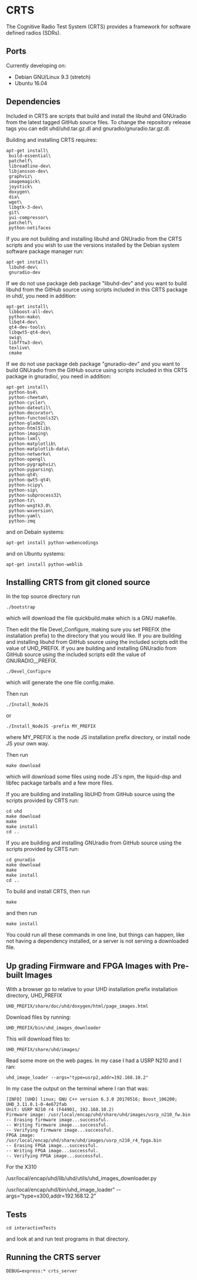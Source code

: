 # CRTS

The Cognitive Radio Test System (CRTS) provides a framework for software
defined radios (SDRs).


## Ports

Currently developing on: 
  - Debian GNU/Linux 9.3 (stretch)
  - Ubuntu 16.04

## Dependencies

Included in CRTS are scripts that build and install the libuhd and
GNUradio from the latest tagged GitHub source files.  To change the
repository release tags you can edit uhd/uhd.tar.gz.dl and
gnuradio/gnuradio.tar.gz.dl.


Building and installing CRTS requires: 

```
apt-get install\
 build-essential\
 patchelf\
 libreadline-dev\
 libjansson-dev\
 graphviz\
 imagemagick\
 joystick\
 doxygen\
 dia\
 wget\
 libgtk-3-dev\
 git\
 yui-compressor\
 patchelf\
 python-netifaces
```


If you are not building and installing libuhd and GNUradio from the CRTS
scripts and you wish to use the versions installed by the Debian system
software package manager run: 

```
apt-get install\
 libuhd-dev\
 gnuradio-dev
```

If we do not use package deb package "libuhd-dev" and you want to build
libuhd from the GitHub source using scripts included in this CRTS package
in uhd/, you need in addition:

```
apt-get install\
 libboost-all-dev\
 python-mako\
 libqt4-dev\
 qt4-dev-tools\
 libqwt5-qt4-dev\
 swig\
 libfftw3-dev\
 texlive\
 cmake
```


If we do not use package deb package "gnuradio-dev" and you want to build
GNUradio from the GitHub source using scripts included in this CRTS package
in gnuradio/, you need in addition:

```
apt-get install\
 python-bs4\
 python-cheetah\
 python-cycler\
 python-dateutil\
 python-decorator\
 python-functools32\
 python-glade2\
 python-html5lib\
 python-imaging\
 python-lxml\
 python-matplotlib\
 python-matplotlib-data\
 python-networkx\
 python-opengl\
 python-pygraphviz\
 python-pyparsing\
 python-qt4\
 python-qwt5-qt4\
 python-scipy\
 python-sip\
 python-subprocess32\
 python-tz\
 python-wxgtk3.0\
 python-wxversion\
 python-yaml\
 python-zmq
```

and on Debain systems:

```
apt-get install python-webencodings
```

and on Ubuntu systems:

```
apt-get install python-weblib
```



## Installing CRTS from git cloned source

In the top source directory run

```
./bootstrap
```
which will download the file quickbuild.make which is a GNU makefile.


Then edit the file Devel_Configure, making sure you set PREFIX (the
installation prefix) to the directory that you would like.  If you are
building and installing libuhd from GitHub source using the included
scripts edit the value of UHD_PREFIX.  If you are building and installing
GNUradio from GitHub source using the included scripts edit the value of
GNURADIO__PREFIX.

```
./Devel_Configure
```
which will generate the one file config.make.



Then run

```
./Install_NodeJS
```

or


```
./Install_NodeJS -prefix MY_PREFIX
```
where MY_PREFIX is the node JS installation prefix directory,
or install node JS your own way.


Then run
```
make download
```
which will download some files using node JS's npm, the liquid-dsp and
libfec package tarballs and a few more files.


If you are building and installing libUHD from GitHub source using
the scripts provided by CRTS run:
```
cd uhd
make download
make
make install
cd ..
```


If you are building and installing GNUradio from GitHub source using
the scripts provided by CRTS run:
```
cd gnuradio
make download
make
make install
cd ..
```


To build and install CRTS, then run
```
make
```
and then run
```
make install
```

You could run all these commands in one line, but things can
happen, like not having a dependency installed, or a server
is not serving a downloaded file.


## Up grading Firmware and FPGA Images with Pre-built Images

With a browser go to relative to your UHD installation prefix
installation directory, UHD_PREFIX

```
UHD_PREFIX/share/doc/uhd/doxygen/html/page_images.html
```

Download files by running:

```
UHD_PREFIX/bin/uhd_images_downloader
```

This will download files to:
```
UHD_PREFIX/share/uhd/images/
```

Read some more on the web pages.  In my case I had a USRP N210 and I ran:
```
uhd_image_loader --args="type=usrp2,addr=192.168.10.2"
```

In my case the output on the terminal where I ran that was:
```
[INFO] [UHD] linux; GNU C++ version 6.3.0 20170516; Boost_106200; UHD_3.11.0.1-0-4e672fab
Unit: USRP N210 r4 (F44901, 192.168.10.2)
Firmware image: /usr/local/encap/uhd/share/uhd/images/usrp_n210_fw.bin
-- Erasing firmware image...successful.
-- Writing firmware image...successful.
-- Verifying firmware image...successful.
FPGA image: /usr/local/encap/uhd/share/uhd/images/usrp_n210_r4_fpga.bin
-- Erasing FPGA image...successful.
-- Writing FPGA image...successful.
-- Verifying FPGA image...successful.
```

For the X310

/usr/local/encap/uhd/lib/uhd/utils/uhd_images_downloader.py

/usr/local/encap/uhd/bin/uhd_image_loader" --args="type=x300,addr=192.168.12.2"


## Tests

```
cd interactiveTests
```

and look at and run test programs in that directory.


## Running the CRTS server

```
DEBUG=express:* crts_server
```

